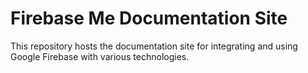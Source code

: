 # Firebase Me Documentation Site

This repository hosts the documentation site for integrating and using Google Firebase with various technologies. 
